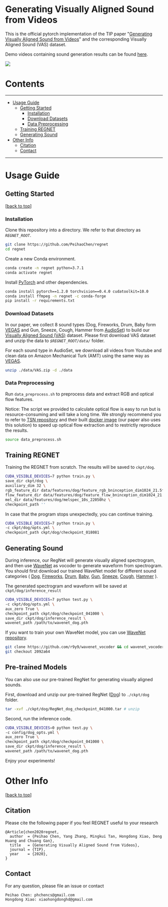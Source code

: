 # Generating Visually Aligned Sound from Videos

This is the official pytorch implementation of the TIP paper "[Generating Visually Aligned Sound from Videos][REGNET]" and the corresponding Visually Aligned Sound (VAS) dataset. 

Demo videos containing sound generation results can be found [here][demo].

![](https://github.com/PeihaoChen/regnet/blob/master/overview.png)


# Contents
----

* [Usage Guide](#usage-guide)
   * [Getting Started](#getting-started)
      * [Installation](#installation)
      * [Download Datasets](#download-datasets)
      * [Data Preprocessing](#data-preprocessing)
   * [Training REGNET](#training-regnet)
   * [Generating Sound](#generating-sound)
* [Other Info](#other-info)
   * [Citation](#citation)
   * [Contact](#contact)


----
# Usage Guide

## Getting Started
[[back to top](#Generating-Visually-Aligned-Sound-from-Videos)]

### Installation

Clone this repository into a directory. We refer to that directory as *`REGNET_ROOT`*.

```bash
git clone https://github.com/PeihaoChen/regnet
cd regnet
```
Create a new Conda environment.
```bash
conda create -n regnet python=3.7.1
conda activate regnet
```
Install [PyTorch][pytorch] and other dependencies.
```bash
conda install pytorch==1.2.0 torchvision==0.4.0 cudatoolkit=10.0
conda install ffmpeg -n regnet -c conda-forge
pip install -r requirements.txt
```

### Download Datasets

In our paper, we collect 8 sound types (Dog, Fireworks, Drum, Baby form [VEGAS][vegas] and Gun, Sneeze, Cough, Hammer from [AudioSet][audioset]) to build our [Visually Aligned Sound (VAS)][VAS] dataset.
Please first download VAS dataset and unzip the data to *`$REGNET_ROOT/data/`*  folder.

For each sound type in AudioSet, we download all videos from Youtube and clean data on Amazon Mechanical Turk (AMT) using the same way as [VEGAS][visual_to_sound].


```bash
unzip ./data/VAS.zip -d ./data
```



### Data Preprocessing

Run `data_preprocess.sh` to preprocess data and extract RGB and optical flow features. 

Notice: The script we provided to calculate optical flow is easy to run but is resource-consuming and will take a long time. We strongly recommend you to refer to [TSN repository][TSN] and their built [docker image][TSN_docker] (our paper also uses this solution)  to speed up optical flow extraction and to restrictly reproduce the results.
```bash
source data_preprocess.sh
```


## Training REGNET

Training the REGNET from scratch. The results will be saved to `ckpt/dog`.

```bash
CUDA_VISIBLE_DEVICES=7 python train.py \
save_dir ckpt/dog \
auxiliary_dim 32 \ 
rgb_feature_dir data/features/dog/feature_rgb_bninception_dim1024_21.5fps \
flow_feature_dir data/features/dog/feature_flow_bninception_dim1024_21.5fps \
mel_dir data/features/dog/melspec_10s_22050hz \
checkpoint_path ''
```

In case that the program stops unexpectedly, you can continue training.
```bash
CUDA_VISIBLE_DEVICES=7 python train.py \
-c ckpt/dog/opts.yml \
checkpoint_path ckpt/dog/checkpoint_018081
```

## Generating Sound


During inference, our RegNet will generate visually aligned spectrogram, and then use [WaveNet][wavenet] as vocoder to generate waveform from spectrogram. You should first download our trained WaveNet model for different sound categories (
[Dog](https://github.com/PeihaoChen/regnet/releases/download/WaveNet_model/dog_checkpoint_step000200000_ema.pth),
[Fireworks](https://github.com/PeihaoChen/regnet/releases/download/WaveNet_model/fireworks_checkpoint_step000267000_ema.pth),
[Drum](https://github.com/PeihaoChen/regnet/releases/download/WaveNet_model/drum_checkpoint_step000160000_ema.pth),
[Baby](https://github.com/PeihaoChen/regnet/releases/download/WaveNet_model/baby_checkpoint_step000470000_ema.pth),
[Gun](https://github.com/PeihaoChen/regnet/releases/download/WaveNet_model/gun_checkpoint_step000152000_ema.pth),
[Sneeze](https://github.com/PeihaoChen/regnet/releases/download/WaveNet_model/sneeze_checkpoint_step000071000_ema.pth),
[Cough](https://github.com/PeihaoChen/regnet/releases/download/WaveNet_model/cough_checkpoint_step000079000_ema.pth),
[Hammer](https://github.com/PeihaoChen/regnet/releases/download/WaveNet_model/hammer_checkpoint_step000137000_ema.pth)
). 

The generated spectrogram and waveform will be saved at `ckpt/dog/inference_result`
```bash
CUDA_VISIBLE_DEVICES=7 python test.py \
-c ckpt/dog/opts.yml \ 
aux_zero True \ 
checkpoint_path ckpt/dog/checkpoint_041000 \ 
save_dir ckpt/dog/inference_result \
wavenet_path /path/to/wavenet_dog.pth
```

If you want to train your own WaveNet model, you can use [WaveNet repository][wavenet_repository].
```bash
git clone https://github.com/r9y9/wavenet_vocoder && cd wavenet_vocoder
git checkout 2092a64
```

## Pre-trained Models
You can also use our pre-trained RegNet for generating visually aligned sounds.

First, download and unzip our pre-trained RegNet ([Dog](https://github.com/PeihaoChen/regnet/releases/download/Pretrained_RegNet/RegNet_dog_checkpoint_041000.tar)) to `./ckpt/dog` folder.
```bash
tar -xvf ./ckpt/dog/RegNet_dog_checkpoint_041000.tar # unzip
```


Second, run the inference code.
```bash
CUDA_VISIBLE_DEVICES=0 python test.py \
-c config/dog_opts.yml \ 
aux_zero True \ 
checkpoint_path ckpt/dog/checkpoint_041000 \ 
save_dir ckpt/dog/inference_result \
wavenet_path /path/to/wavenet_dog.pth
```

Enjoy your experiments!


# Other Info
[[back to top](#Generating-Visually-Aligned-Sound-from-Videos)]

## Citation


Please cite the following paper if you feel REGNET useful to your research
```
@Article{chen2020regnet,
  author  = {Peihao Chen, Yang Zhang, Mingkui Tan, Hongdong Xiao, Deng Huang and Chuang Gan},
  title   = {Generating Visually Aligned Sound from Videos},
  journal = {TIP},
  year    = {2020},
}
```

## Contact
For any question, please file an issue or contact
```
Peihao Chen: phchencs@gmail.com
Hongdong Xiao: xiaohongdonghd@gmail.com
```

[REGNET]:https://arxiv.org/abs/2008.00820
[audioset]:https://research.google.com/audioset/index.html
[VEGAS_link]:http://bvision11.cs.unc.edu/bigpen/yipin/visual2sound_webpage/VEGAS.zip
[pytorch]:https://github.com/pytorch/pytorch
[wavenet]:https://arxiv.org/abs/1609.03499
[wavenet_repository]:https://github.com/r9y9/wavenet_vocoder
[opencv]:https://github.com/opencv/opencv
[dense_flow]:https://github.com/yjxiong/dense_flow
[VEGAS]: http://bvision11.cs.unc.edu/bigpen/yipin/visual2sound_webpage/visual2sound.html
[visual_to_sound]: https://arxiv.org/abs/1712.01393
[TSN]: https://github.com/yjxiong/temporal-segment-networks
[VAS]: https://drive.google.com/file/d/14birixmH7vwIWKxCHI0MIWCcZyohF59g/view?usp=sharing
[TSN_docker]: https://hub.docker.com/r/bitxiong/tsn/tags
[demo]: https://youtu.be/fI_h5mZG7bg
